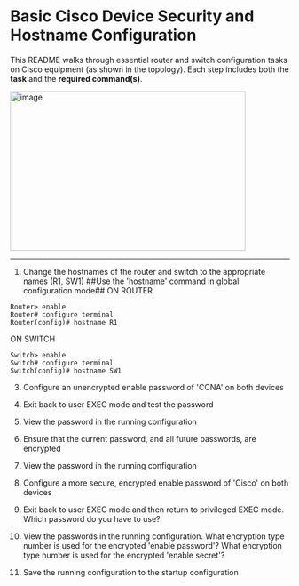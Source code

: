 # Basic Cisco Device Security and Hostname Configuration

This README walks through essential router and switch configuration tasks on Cisco equipment (as shown in the topology).
Each step includes both the **task** and the **required command(s)**.

<img width="424" height="287" alt="image" src="https://github.com/user-attachments/assets/357ce921-469c-41b8-aedb-6318d1f801a4" />

---
1. Change the hostnames of the router and switch to the appropriate names (R1, SW1)
     ##Use the 'hostname' command in global configuration mode##
ON ROUTER
```
Router> enable
Router# configure terminal
Router(config)# hostname R1
```
ON SWITCH
```
Switch> enable
Switch# configure terminal
Switch(config)# hostname SW1
```


   

3.  Configure an unencrypted enable password of 'CCNA' on both devices

4. Exit back to user EXEC mode and test the password

5.  View the password in the running configuration

6. Ensure that the current password, and all future passwords, are encrypted

7. View the password in the running configuration

8. Configure a more secure, encrypted enable password of 'Cisco' on both devices

9. Exit back to user EXEC mode and then return to privileged EXEC mode.
    Which password do you have to use?

10. View the passwords in the running configuration.
     What encryption type number is used for the encrypted 'enable password'?
     What encryption type number is used for the encrypted 'enable secret'?

11. Save the running configuration to the startup configuration
